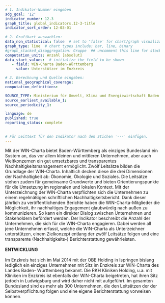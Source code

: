 ```yaml
---
# 1. Indikator-Nummer eingeben 
sdg_goal: '12'
indicator_number: 12.3
graph_title: global_indicators.12-3-title
indicator_sort_order: 12-03-01
 
# 2. Grafikart auswaehlen: 
data_non_statistical: false  # set to 'false' for chart/graph visualization 
graph_type: line  # chart types include: bar, line, binary 
#graph_stacked_disaggregation: Gruppe  ## uncomment this line for stacked bars. eplace 'Geschlecht' with the field of aggregation. 
computation_units: Anzahl [absolut]
data_start_values:  # initialize the field to be shown
   - field: WIN-Charta Baden-Württemberg
     value: Unterstützer im Enzkreis

# 3. Berechnung und Quelle eingeben: 
national_geographical_coverage: 
computation_definitions:

SOURCE_TYPE: Ministerium für Umwelt, Klima und Energiewirtschaft Baden-Württemberg; Stand 12/2022
source_earliest_available_1: 
source_periodicity_1: 

language: de   
published: true 
reporting_status: complete
 
 
# Für Leittext für den Indikator nach den Stichen '---' einfügen. 
---
```

Mit der WIN-Charta bietet Baden-Württemberg als einziges Bundesland ein System an, das vor allem kleinen und mittleren Unternehmen, aber auch Weltkonzernen ein gut umsetzbares und transparentes Nachhaltigkeitsmanagement ermöglicht. Zwölf Leitsätze bilden die Grundlage der WIN-Charta. Inhaltlich decken diese die drei Dimensionen der Nachhaltigkeit ab: Ökonomie, Ökologie und Soziales. Die Leitsätze stehen zudem für gemeinsame Grundwerte und bieten Orientierungspunkte für die Umsetzung im regionalen und lokalen Kontext. Mit der Unterzeichnung der WIN-Charta verpflichten sich die Unternehmen zu einem regelmäßigen schriftlichen Nachhaltigkeitsbericht. Dank dieser jährlich zu veröffentlichenden Berichte haben die WIN-Charta-Mitglieder die Möglichkeit, ihr nachhaltiges Engagement glaubwürdig nach außen zu kommunizieren. So kann ein direkter Dialog zwischen Unternehmen und Stakeholdern befördert werden. Der Indikator beschreibt die Anzahl der Unternehmen, die sich für die WIN-Charta engagieren. Dabei werden all jene Unternehmen erfasst, welche die WIN-Charta als Unterzeichner unterstützen, einem Zielkonzept entlang der zwölf Leitsätze folgen und eine transparente (Nachhaltigkeits-) Berichterstattung gewährleisten. <br>
<br>
**ENTWICKLUNG** <br>
<br>
Im Enzkreis hat sich im Mai 2014 mit der OBE Holding in Ispringen bislang lediglich ein einziges Unternehmen mit Sitz im Enzkreis zur WIN-Charta des Landes Baden- Württemberg bekannt. Die RKH Kliniken Holding, u.a. mit Kliniken im Enzkreis ist ebenfalls der WIN-Charta beigetreten, hat ihren Sitz jedoch in Ludwigsburg und wird daher nicht mit aufgeführt. Im gesamten Bundesland sind es mehr als 300 Unternehmen, die den Leitsätzen der der Selbstverpflichtung folgen und eine eigene Berichterstattung vorweisen können.
